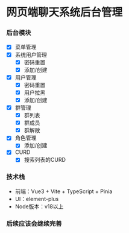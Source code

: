 # 网页端聊天系统后台管理

### 后台模块
+ [x] 菜单管理
+ [x] 系统用户管理
  + [x] 密码重置
  + [x] 添加/创建
+ [x] 用户管理
  + [x] 密码重置
  + [x] 用户拉黑
  + [x] 添加/创建
+ [x] 群管理
  + [x] 群列表
  + [x] 群成员
  + [x] 群解散
+ [x] 角色管理
  + [x] 添加/创建
+ [X] CURD
  + [X] 搜索列表的CURD 

### 技术栈
+ 前端：Vue3 + Vite + TypeScript + Pinia 
+ UI：element-plus
+ Node版本：v18以上

### 后续应该会继续完善